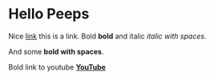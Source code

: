 # Hello Peeps

Nice [link](https://www.google.com) this is a link. Bold **bold** and italic *italic with spaces*.

And some **bold with spaces**.

Bold link to youtube **[YouTube](https://www.youtube.com)**
